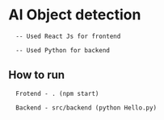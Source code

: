 # AI Object detection

```
  -- Used React Js for frontend

  -- Used Python for backend
```

## How to run

```
  Frotend - . (npm start)
  
  Backend - src/backend (python Hello.py)
```
